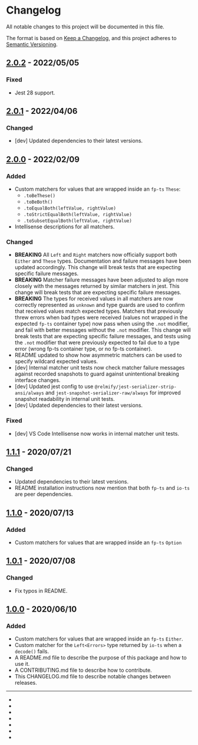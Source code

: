 # Changelog

All notable changes to this project will be documented in this file.

The format is based on [Keep a Changelog](https://keepachangelog.com/en/1.0.0/), and this project
adheres to [Semantic Versioning](https://semver.org/spec/v2.0.0.html).

## [2.0.2] - 2022/05/05

### Fixed

- Jest 28 support.

## [2.0.1] - 2022/04/06

### Changed

- [dev] Updated dependencies to their latest versions.

## [2.0.0] - 2022/02/09

### Added

- Custom matchers for values that are wrapped inside an `fp-ts` `These`:
  - `.toBeThese()`
  - `.toBeBoth()`
  - `.toEqualBoth(leftValue, rightValue)`
  - `.toStrictEqualBoth(leftValue, rightValue)`
  - `.toSubsetEqualBoth(leftValue, rightValue)`
- Intellisense descriptions for all matchers.

### Changed

- **BREAKING** All `Left` and `Right` matchers now officially support both `Either` and `These`
  types. Documentation and failure messages have been updated accordingly. This change will
  break tests that are expecting specific failure messages.
- **BREAKING** Matcher failure messages have been adjusted to align more closely with the messages
  returned by similar matchers in jest. This change will break tests that are expecting specific
  failure messages.
- **BREAKING** The types for received values in all matchers are now correctly represented as
  `unknown` and type guards are used to confirm that received values match expected types. Matchers
  that previously threw errors when bad types were received (values not wrapped in the expected
  `fp-ts` container type) now pass when using the `.not` modifier, and fail with better messages
  without the `.not` modifier. This change will break tests that are expecting specific failure
  messages, and tests using the `.not` modifier that were previously expected to fail due to a type
  error (wrong fp-ts container type, or no fp-ts container).
- README updated to show how asymmetric matchers can be used to specify wildcard expected values.
- [dev] Internal matcher unit tests now check matcher failure messages against recorded snapshots to
  guard against unintentional breaking interface changes.
- [dev] Updated jest config to use `@relmify/jest-serializer-strip-ansi/always` and
  `jest-snapshot-serializer-raw/always` for improved snapshot readability in internal unit tests.
- [dev] Updated dependencies to their latest versions.

### Fixed

- [dev] VS Code Intellisense now works in internal matcher unit tests.

## [1.1.1] - 2020/07/21

### Changed

- Updated dependencies to their latest versions.
- README installation instructions now mention that both `fp-ts` and `io-ts` are peer dependencies.

## [1.1.0] - 2020/07/13

### Added

- Custom matchers for values that are wrapped inside an `fp-ts` `Option`

## [1.0.1] - 2020/07/08

### Changed

- Fix typos in README.

## [1.0.0] - 2020/06/10

### Added

- Custom matchers for values that are wrapped inside an `fp-ts` `Either`.
- Custom matcher for the `Left<Errors>` type returned by `io-ts` when a `decode()` fails.
- A README.md file to describe the purpose of this package and how to use it.
- A CONTRIBUTING.md file to describe how to contribute.
- This CHANGELOG.md file to describe notable changes between releases.

---

- [2.0.2]: https://github.com/relmify/jest-fp-ts/compare/v2.0.1...v2.0.2
- [2.0.1]: https://github.com/relmify/jest-fp-ts/compare/v2.0.0...v2.0.1
- [2.0.0]: https://github.com/relmify/jest-fp-ts/compare/v1.1.1...v2.0.0
- [1.1.1]: https://github.com/relmify/jest-fp-ts/compare/v1.1.0...v1.1.1
- [1.1.0]: https://github.com/relmify/jest-fp-ts/compare/v1.0.1...v1.1.0
- [1.0.1]: https://github.com/relmify/jest-fp-ts/compare/v1.0.0...v1.0.1
- [1.0.0]: https://github.com/relmify/jest-fp-ts/releases/tag/v1.0.0
